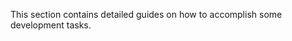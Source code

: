 <!--
title: How-tos
pagenumber: 8
-->

This section contains detailed guides on how to accomplish some development tasks.
